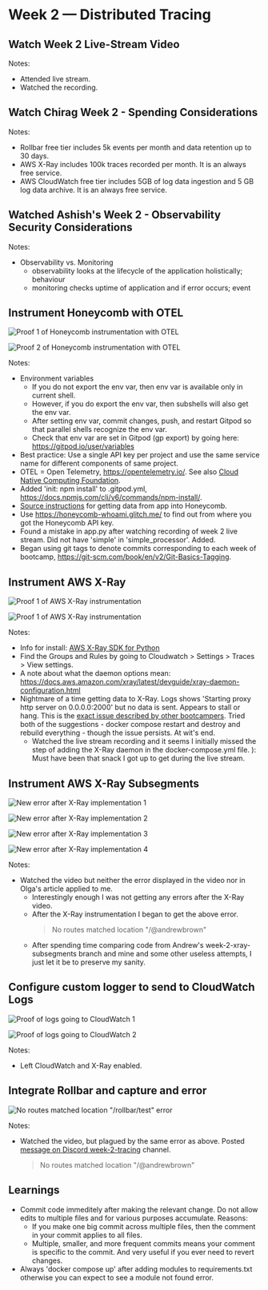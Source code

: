 # Week 2 — Distributed Tracing

## Watch Week 2 Live-Stream Video
Notes:
- Attended live stream.
- Watched the recording.

## Watch Chirag Week 2 - Spending Considerations
Notes:
- Rollbar free tier includes 5k events per month and data retention up to 30 days.
- AWS X-Ray includes 100k traces recorded per month. It is an always free service.
- AWS CloudWatch free tier includes 5GB of log data ingestion and 5 GB log data archive. It is an always free service.

## Watched Ashish's Week 2 - Observability Security Considerations
Notes:
- Observability vs. Monitoring
    - observability looks at the lifecycle of the application holistically; behaviour
    - monitoring checks uptime of application and if error occurs; event

## Instrument Honeycomb with OTEL
![Proof 1 of Honeycomb instrumentation with OTEL](/assets/week2-proof-instrument-honeycomb-with-otel-1.png)

![Proof 2 of Honeycomb instrumentation with OTEL](/assets/week2-proof-instrument-honeycomb-with-otel-2.png)

Notes:
- Environment variables
    - If you do not export the env var, then env var is available only in current shell. 
    - However, if you do export the env var, then subshells will also get the env var. 
    - After setting env var, commit changes, push, and restart Gitpod so that parallel shells recognize the env var.
    - Check that env var are set in Gitpod (gp export) by going here: https://gitpod.io/user/variables 
- Best practice: Use a single API key per project and use the same service name for different components of same project.
- OTEL = Open Telemetry, https://opentelemetry.io/. See also [Cloud Native Computing Foundation](https://www.cncf.io/).
- Added 'init: npm install' to .gitpod.yml, https://docs.npmjs.com/cli/v6/commands/npm-install/.
- [Source instructions](https://docs.honeycomb.io/getting-data-in/opentelemetry/python/) for getting data from app into Honeycomb.
- Use https://honeycomb-whoami.glitch.me/ to find out from where you got the Honeycomb API key.
- Found a mistake in app.py after watching recording of week 2 live stream. Did not have 'simple' in 'simple_processor'. Added.
- Began using git tags to denote commits corresponding to each week of bootcamp, https://git-scm.com/book/en/v2/Git-Basics-Tagging.

## Instrument AWS X-Ray
![Proof 1 of AWS X-Ray instrumentation](/assets/week2-proof-instrument-aws-xray-1.png)

![Proof 1 of AWS X-Ray instrumentation](/assets/week2-proof-instrument-aws-xray-2.png)

Notes:
- Info for install: [AWS X-Ray SDK for Python](https://github.com/aws/aws-xray-sdk-python)
- Find the Groups and Rules by going to Cloudwatch > Settings > Traces > View settings.
- A note about what the daemon options mean: https://docs.aws.amazon.com/xray/latest/devguide/xray-daemon-configuration.html
- Nightmare of a time getting data to X-Ray. Logs shows 'Starting proxy http server on 0.0.0.0:2000' but no data is sent. Appears to stall or hang. This is the [exact issue described by other bootcampers](https://discord.com/channels/1055552619441049660/1079890204019654666). Tried both of the suggestions - docker compose restart and destroy and rebuild everything - though the issue persists. At wit's end.
    - Watched the live stream recording and it seems I initially missed the step of adding the X-Ray daemon in the docker-compose.yml file. ): Must have been that snack I got up to get during the live stream.

## Instrument AWS X-Ray Subsegments
![New error after X-Ray implementation 1](/assets/week2-error-after-xray-implementation-1.png)

![New error after X-Ray implementation 2](/assets/week2-error-after-xray-implementation-2.png)

![New error after X-Ray implementation 3](/assets/week2-error-after-xray-implementation-3.png)

![New error after X-Ray implementation 4](/assets/week2-error-after-xray-implementation-4.png)

Notes:
- Watched the video but neither the error displayed in the video nor in Olga's article applied to me. 
    - Interestingly enough I was not getting any errors after the X-Ray video. 
    - After the X-Ray instrumentation I began to get the above error. 
        > No routes matched location "/@andrewbrown" 
    - After spending time comparing code from Andrew's week-2-xray-subsegments branch and mine and some other useless attempts, I just let it be to preserve my sanity.

## Configure custom logger to send to CloudWatch Logs
![Proof of logs going to CloudWatch 1](/assets/week2-proof-configure-custom-logger-to-send-to-cloudwatch-logs-1.png)

![Proof of logs going to CloudWatch 2](/assets/week2-proof-configure-custom-logger-to-send-to-cloudwatch-logs-2.png)

Notes:
- Left CloudWatch and X-Ray enabled.

## Integrate Rollbar and capture and error
![No routes matched location "/rollbar/test" error](/assets/week2-error-no-routes-matched-location.png)

Notes:
- Watched the video, but plagued by the same error as above. Posted [message on Discord week-2-tracing](https://discord.com/channels/1055552619441049660/1082342191516635146) channel.
    > No routes matched location "/@andrewbrown" 

## Learnings
- Commit code immeditely after making the relevant change. Do not allow edits to multiple files and for various purposes accumulate. Reasons:
    - If you make one big commit across multiple files, then the comment in your commit applies to all files. 
    - Multiple, smaller, and more frequent commits means your comment is specific to the commit. And very useful if you ever need to revert changes.
- Always 'docker compose up' after adding modules to requirements.txt otherwise you can expect to see a module not found error.
